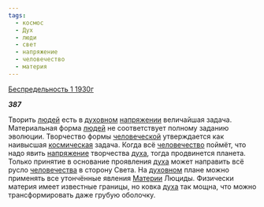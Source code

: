 ```yaml
---
tags:
  - космос
  - Дух
  - люди
  - свет
  - напряжение
  - человечество
  - материя
---
```

[Беспредельность 1 1930г](https://127.0.0.1:4002/agni/1930)

___387___

Творить [людей](../../../tags/#люди) есть в [духовном](../../../tags/#Дух) [напряжении](../../../tags/#[напряжение](../../../tags/#напряжение)) величайшая задача. Материальная форма [людей](../../../tags/#люди) не соответствует полному заданию эволюции. Творчество формы [человеческой](../../../tags/#[человечество](../../../tags/#человечество)) утверждается как наивысшая [космическая](../../../tags/#космос) задача. Когда всё [человечество](../../../tags/#человечество) поймёт, что надо явить [напряжение](../../../tags/#напряжение) творчества [духа](../../../tags/#Дух), тогда продвинется планета. Только принятие в основание проявления [духа](../../../tags/#Дух) может направить всё русло [человечества](../../../tags/#человечество) в сторону Света. На [духовном](../../../tags/#Дух) плане можно применять все утончённые явления [Материи](../../../tags/#материя) Люциды. Физически материя имеет известные границы, но ковка [духа](../../../tags/#Дух) так мощна, что можно трансформировать даже грубую оболочку.
